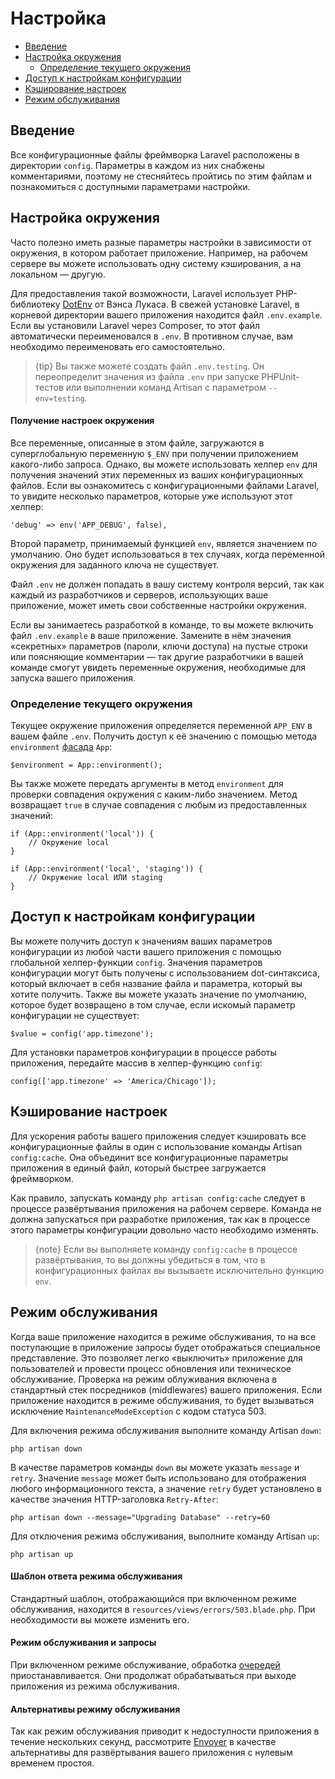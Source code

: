 # Настройка

- [Введение](#introduction)
- [Настройка окружения](#environment-configuration)
    - [Определение текущего окружения](#determining-the-current-environment)
- [Доступ к настройкам конфигурации](#accessing-configuration-values)
- [Кэширование настроек](#configuration-caching)
- [Режим обслуживания](#maintenance-mode)

<a name="introduction"></a>
## Введение

Все конфигурационные файлы фреймворка Laravel расположены в директории `config`. Параметры в каждом из них снабжены комментариями, поэтому не стесняйтесь пройтись по этим файлам и познакомиться с доступными параметрами настройки.

<a name="environment-configuration"></a>
## Настройка окружения

Часто полезно иметь разные параметры настройки в зависимости от окружения, в котором работает приложение. Например, на рабочем сервере вы можете использовать одну систему кэширования, а на локальном — другую.

Для предоставления такой возможности, Laravel использует PHP-библиотеку [DotEnv](https://github.com/vlucas/phpdotenv) от Вэнса Лукаса. В свежей установке Laravel, в корневой директории вашего приложения находится файл `.env.example`. Если вы установили Laravel через Composer, то этот файл автоматически переименовался в `.env`. В противном случае, вам необходимо переименовать его самостоятельно.

> {tip} Вы также можете создать файл `.env.testing`. Он переопределит значения из файла `.env` при запуске PHPUnit-тестов или выполнении команд Artisan с параметром `--env=testing`.

#### Получение настроек окружения

Все переменные, описанные в этом файле, загружаются в суперглобальную переменную `$_ENV` при получении приложением какого-либо запроса. Однако, вы можете использовать хелпер `env` для получения значений этих переменных из ваших конфигурационных файлов. Если вы ознакомитесь с конфигурационными файлами Laravel, то увидите несколько параметров, которые уже используют этот хелпер:

    'debug' => env('APP_DEBUG', false),

Второй параметр, принимаемый функцией `env`, является значением по умолчанию. Оно будет использоваться в тех случаях, когда переменной окружения для заданного ключа не существует.

Файл `.env` не должен попадать в вашу систему контроля версий, так как каждый из разработчиков и серверов, использующих ваше приложение, может иметь свои собственные настройки окружения.

Если вы занимаетесь разработкой в команде, то вы можете включить файл `.env.example` в ваше приложение. Замените в нём значения «секретных» параметров (пароли, ключи доступа) на пустые строки или поясняющие комментарии — так другие разработчики в вашей команде смогут увидеть переменные окружения, необходимые для запуска вашего приложения.

<a name="determining-the-current-environment"></a>
### Определение текущего окружения

Текущее окружение приложения определяется переменной `APP_ENV` в вашем файле `.env`. Получить доступ к её значению с помощью метода `environment` [фасада](/docs/{{version}}/facades) `App`:

    $environment = App::environment();

Вы также можете передать аргументы в метод `environment` для проверки совпадения окружения с каким-либо значением. Метод возвращает `true` в случае совпадения с любым из предоставленных значений:

    if (App::environment('local')) {
        // Окружение local
    }

    if (App::environment('local', 'staging')) {
        // Окружение local ИЛИ staging
    }

<a name="accessing-configuration-values"></a>
## Доступ к настройкам конфигурации

Вы можете получить доступ к значениям ваших параметров конфигурации из любой части вашего приложения с помощью глобальной хелпер-функции `config`. Значения параметров конфигурации могут быть получены с использованием dot-синтаксиса, который включает в себя название файла и параметра, который вы хотите получить. Также вы можете указать значение по умолчанию, которое будет возвращено в том случае, если искомый параметр конфигурации не существует:

    $value = config('app.timezone');

Для установки параметров конфигурации в процессе работы приложения, передайте массив в хелпер-функцию `config`:

    config(['app.timezone' => 'America/Chicago']);

<a name="configuration-caching"></a>
## Кэширование настроек

Для ускорения работы вашего приложения следует кэшировать все конфигурационные файлы в один с использование команды Artisan `config:cache`. Она объединит все конфигурационные параметры приложения в единый файл, который быстрее загружается фреймворком.

Как правило, запускать команду `php artisan config:cache` следует в процессе развёртывания приложения на рабочем сервере. Команда не должна запускаться при разработке приложения, так как в процессе этого параметры конфигурации довольно часто необходимо изменять.

> {note} Если вы выполняете команду `config:cache` в процессе развёртывания, то вы должны убедиться в том, что в конфигурационных файлах вы вызываете исключительно функцию `env`.

<a name="maintenance-mode"></a>
## Режим обслуживания

Когда ваше приложение находится в режиме обслуживания, то на все поступающие в приложение запросы будет отображаться специальное представление. Это позволяет легко «выключить» приложение для пользователей и провести процесс обновления или техническое обслуживание. Проверка на режим облуживания включена в стандартный стек посредников (middlewares) вашего приложения. Если приложение находится в режиме обслуживания, то будет вызываться исключение `MaintenanceModeException` с кодом статуса 503.

Для включения режима обслуживания выполните команду Artisan `down`:

    php artisan down

В качестве параметров команды `down` вы можете указать `message` и `retry`. Значение `message` может быть использовано для отображения любого информационного текста, а значение `retry` будет установлено в качестве значения HTTP-заголовка `Retry-After`:

    php artisan down --message="Upgrading Database" --retry=60

Для отключения режима обслуживания, выполните команду Artisan `up`:

    php artisan up

#### Шаблон ответа режима обслуживания

Стандартный шаблон, отображающийся при включенном режиме обслуживания, находится в `resources/views/errors/503.blade.php`. При необходимости вы можете изменить его.

#### Режим обслуживания и запросы

При включенном режиме обслуживание, обработка [очередей](/docs/{{version}}/queues) приостанавливается. Они продолжат обрабатываться при выходе приложения из режима обслуживания.

#### Альтернативы режиму обслуживания

Так как режим обслуживания приводит к недоступности приложения в течение нескольких секунд, рассмотрите [Envoyer](https://envoyer.io) в качестве альтернативы для развёртывания вашего приложения с нулевым временем простоя.
